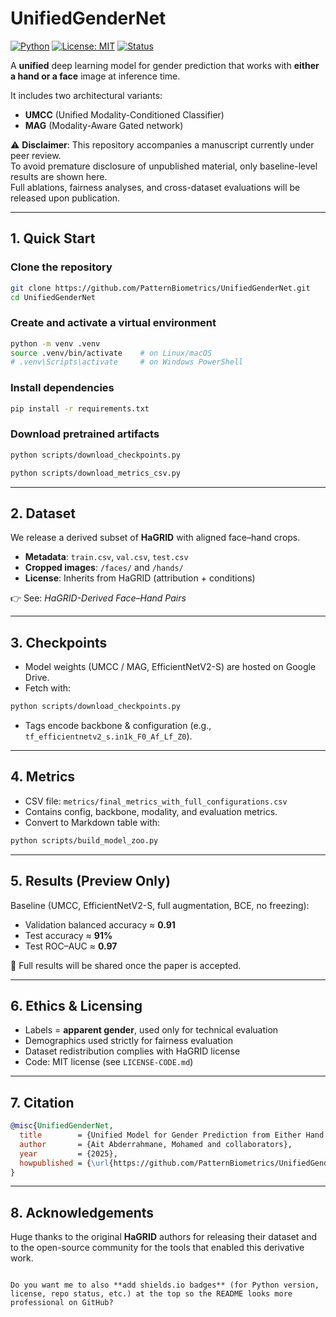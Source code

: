 
# UnifiedGenderNet  
[![Python](https://img.shields.io/badge/python-3.9%2B-blue.svg)](https://www.python.org/)  [![License: MIT](https://img.shields.io/badge/License-MIT-green.svg)](LICENSE-CODE.md)  [![Status](https://img.shields.io/badge/status-under--review-yellow.svg)](#) 

A **unified** deep learning model for gender prediction that works with **either a hand or a face** image at inference time.  

It includes two architectural variants:
- **UMCC** (Unified Modality-Conditioned Classifier)  
- **MAG** (Modality-Aware Gated network)  

⚠️ **Disclaimer**: This repository accompanies a manuscript currently under peer review.  
To avoid premature disclosure of unpublished material, only baseline-level results are shown here.  
Full ablations, fairness analyses, and cross-dataset evaluations will be released upon publication.

---

## 1. Quick Start

### Clone the repository  

```bash
git clone https://github.com/PatternBiometrics/UnifiedGenderNet.git
cd UnifiedGenderNet
````

### Create and activate a virtual environment

```bash
python -m venv .venv
source .venv/bin/activate    # on Linux/macOS
# .venv\Scripts\activate     # on Windows PowerShell
```

### Install dependencies

```bash
pip install -r requirements.txt
```

### Download pretrained artifacts

```bash
python scripts/download_checkpoints.py
```

```bash
python scripts/download_metrics_csv.py
```


---

## 2. Dataset

We release a derived subset of **HaGRID** with aligned face–hand crops.

* **Metadata**: `train.csv`, `val.csv`, `test.csv`
* **Cropped images**: `/faces/` and `/hands/`
* **License**: Inherits from HaGRID (attribution + conditions)

👉 See: *HaGRID-Derived Face–Hand Pairs*

---

## 3. Checkpoints

* Model weights (UMCC / MAG, EfficientNetV2-S) are hosted on Google Drive.
* Fetch with:

```bash
python scripts/download_checkpoints.py
```

* Tags encode backbone & configuration (e.g., `tf_efficientnetv2_s.in1k_F0_Af_Lf_Z0`).

---

## 4. Metrics

* CSV file: `metrics/final_metrics_with_full_configurations.csv`
* Contains config, backbone, modality, and evaluation metrics.
* Convert to Markdown table with:

```bash
python scripts/build_model_zoo.py
```

---

## 5. Results (Preview Only)

Baseline (UMCC, EfficientNetV2-S, full augmentation, BCE, no freezing):

* Validation balanced accuracy ≈ **0.91**
* Test accuracy ≈ **91%**
* Test ROC–AUC ≈ **0.97**

📌 Full results will be shared once the paper is accepted.

---

## 6. Ethics & Licensing

* Labels = **apparent gender**, used only for technical evaluation
* Demographics used strictly for fairness evaluation
* Dataset redistribution complies with HaGRID license
* Code: MIT license (see `LICENSE-CODE.md`)

---

## 7. Citation

```bibtex
@misc{UnifiedGenderNet,
  title        = {Unified Model for Gender Prediction from Either Hand or Face Images},
  author       = {Ait Abderrahmane, Mohamed and collaborators},
  year         = {2025},
  howpublished = {\url{https://github.com/PatternBiometrics/UnifiedGenderNet}}
}
```

---

## 8. Acknowledgements

Huge thanks to the original **HaGRID** authors for releasing their dataset and to the open-source community for the tools that enabled this derivative work.

```

Do you want me to also **add shields.io badges** (for Python version, license, repo status, etc.) at the top so the README looks more professional on GitHub?
```
